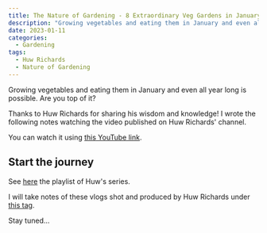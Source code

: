 ```yaml
---
title: The Nature of Gardening - 8 Extraordinary Veg Gardens in January 2022, by Huw Richards
description: "Growing vegetables and eating them in January and even all year long is possible. Are you top of it?"
date: 2023-01-11
categories:
  - Gardening
tags:
  - Huw Richards
  - Nature of Gardening
---
```


Growing vegetables and eating them in January and even all year long is possible. Are you top of it?

Thanks to Huw Richards for sharing his wisdom and knowledge! I wrote the following notes watching the video published on Huw Richards' channel.

<!-- more -->

You can watch it using [this YouTube link](https://www.youtube.com/watch?v=eEzShcs05Fw).

## Start the journey

See [here](https://www.youtube.com/watch?v=R0U4XtBSnGo&list=PLPGyuloevt5ylrTHyRjlzHy_FBzKcCUxY) the playlist of Huw's series.

I will take notes of these vlogs shot and produced by Huw Richards under [this tag](../../../tags/huw-richards).

Stay tuned...
